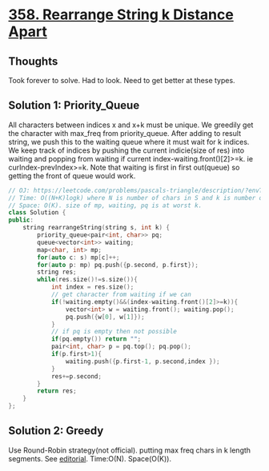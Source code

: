 # [358. Rearrange String k Distance Apart](https://leetcode.com/problems/rearrange-string-k-distance-apart/description/)
## Thoughts
Took forever to solve. Had to look. Need to get better at these types.
## Solution 1: Priority_Queue
All characters between indices x and x+k must be unique. We greedily get the character with max_freq from priority_queue. After adding to result string, we push this to the waiting queue where it must wait for k indices. We keep track of indices by pushing the current indicie(size of res) into waiting and popping from waiting if current index-waiting.front()[2]>=k. ie curIndex-prevIndex>=k. Note that waiting is first in first out(queue) so getting the front of queue would work.
```cpp
// OJ: https://leetcode.com/problems/pascals-triangle/description/?envType=daily-question&envId=2023-09-08
// Time: O((N+K)logk) where N is number of chars in S and k is number of unique chars in S. kinda O(N) because k is 26 at max. pq is max size k. making res O(Nlogk). Initializing waiting is O(KlogK).
// Space: O(K). size of mp, waiting, pq is at worst k.
class Solution {
public:
    string rearrangeString(string s, int k) {
        priority_queue<pair<int, char>> pq;
        queue<vector<int>> waiting;
        map<char, int> mp;
        for(auto c: s) mp[c]++;
        for(auto p: mp) pq.push({p.second, p.first});
        string res;
        while(res.size()!=s.size()){
            int index = res.size();
            // get character from waiting if we can
            if(!waiting.empty()&&(index-waiting.front()[2]>=k)){
                vector<int> w = waiting.front(); waiting.pop();
                pq.push({w[0], w[1]});
            }
            // if pq is empty then not possible
            if(pq.empty()) return "";
            pair<int, char> p = pq.top(); pq.pop();
            if(p.first>1){
                waiting.push({p.first-1, p.second,index });
            }
            res+=p.second;  
        }
        return res;
    }
};
```
## Solution 2: Greedy
Use Round-Robin strategy(not official). putting max freq chars in k length segments. See [editorial](https://leetcode.com/problems/rearrange-string-k-distance-apart/editorial/). Time:O(N). Space(O(K)).
